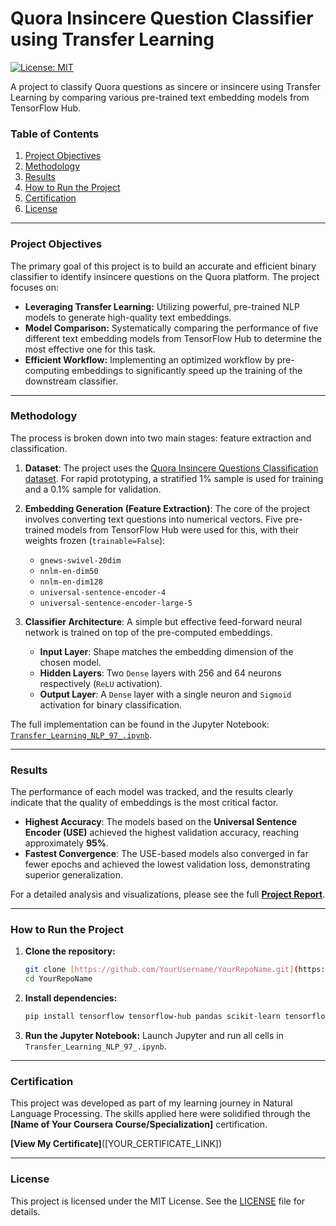 # Quora Insincere Question Classifier using Transfer Learning

[![License: MIT](https://img.shields.io/badge/License-MIT-yellow.svg)](https://opensource.org/licenses/MIT)

A project to classify Quora questions as sincere or insincere using Transfer Learning by comparing various pre-trained text embedding models from TensorFlow Hub.

### Table of Contents
1.  [Project Objectives](#project-objectives)
2.  [Methodology](#methodology)
3.  [Results](#results)
4.  [How to Run the Project](#how-to-run-the-project)
5.  [Certification](#certification)
6.  [License](#license)

---

### Project Objectives

The primary goal of this project is to build an accurate and efficient binary classifier to identify insincere questions on the Quora platform. The project focuses on:
-   **Leveraging Transfer Learning:** Utilizing powerful, pre-trained NLP models to generate high-quality text embeddings.
-   **Model Comparison:** Systematically comparing the performance of five different text embedding models from TensorFlow Hub to determine the most effective one for this task.
-   **Efficient Workflow:** Implementing an optimized workflow by pre-computing embeddings to significantly speed up the training of the downstream classifier.

---

### Methodology

The process is broken down into two main stages: feature extraction and classification.

1.  **Dataset**: The project uses the [Quora Insincere Questions Classification dataset](https://www.kaggle.com/c/quora-insincere-questions-classification). For rapid prototyping, a stratified 1% sample is used for training and a 0.1% sample for validation.

2.  **Embedding Generation (Feature Extraction)**: The core of the project involves converting text questions into numerical vectors. Five pre-trained models from TensorFlow Hub were used for this, with their weights frozen (`trainable=False`):
    -   `gnews-swivel-20dim`
    -   `nnlm-en-dim50`
    -   `nnlm-en-dim128`
    -   `universal-sentence-encoder-4`
    -   `universal-sentence-encoder-large-5`

3.  **Classifier Architecture**: A simple but effective feed-forward neural network is trained on top of the pre-computed embeddings.
    -   **Input Layer**: Shape matches the embedding dimension of the chosen model.
    -   **Hidden Layers**: Two `Dense` layers with 256 and 64 neurons respectively (`ReLU` activation).
    -   **Output Layer**: A `Dense` layer with a single neuron and `Sigmoid` activation for binary classification.

The full implementation can be found in the Jupyter Notebook: [`Transfer_Learning_NLP_97_.ipynb`](./Transfer_Learning_NLP_97_.ipynb).

---

### Results

The performance of each model was tracked, and the results clearly indicate that the quality of embeddings is the most critical factor.

-   **Highest Accuracy**: The models based on the **Universal Sentence Encoder (USE)** achieved the highest validation accuracy, reaching approximately **95%**.
-   **Fastest Convergence**: The USE-based models also converged in far fewer epochs and achieved the lowest validation loss, demonstrating superior generalization.

For a detailed analysis and visualizations, please see the full [**Project Report**](./REPORT.md).

---

### How to Run the Project

1.  **Clone the repository:**
    ```bash
    git clone [https://github.com/YourUsername/YourRepoName.git](https://github.com/YourUsername/YourRepoName.git)
    cd YourRepoName
    ```
2.  **Install dependencies:**
    ```bash
    pip install tensorflow tensorflow-hub pandas scikit-learn tensorflow-docs
    ```
3.  **Run the Jupyter Notebook:**
    Launch Jupyter and run all cells in `Transfer_Learning_NLP_97_.ipynb`.

---

### Certification

This project was developed as part of my learning journey in Natural Language Processing. The skills applied here were solidified through the **[Name of Your Coursera Course/Specialization]** certification.

**[View My Certificate]**([YOUR_CERTIFICATE_LINK])

---

### License

This project is licensed under the MIT License. See the [LICENSE](./LICENSE) file for details.
